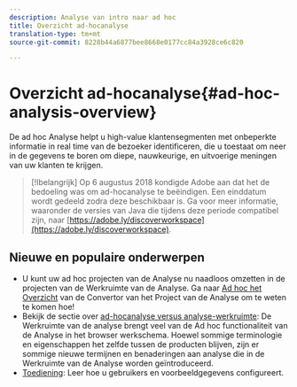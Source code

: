 ```yaml
---
description: Analyse van intro naar ad hoc
title: Overzicht ad-hocanalyse
translation-type: tm+mt
source-git-commit: 8228b44a6877bee8668e0177cc84a3928ce6c820

---
```



# Overzicht ad-hocanalyse{#ad-hoc-analysis-overview}

De ad hoc Analyse helpt u high-value klantensegmenten met onbeperkte informatie in real time van de bezoeker identificeren, die u toestaat om neer in de gegevens te boren om diepe, nauwkeurige, en uitvoerige meningen van uw klanten te krijgen.

>[!Ibelangrijk]
>Op 6 augustus 2018 kondigde Adobe aan dat het de bedoeling was om ad-hocanalyse te beëindigen. Een einddatum wordt gedeeld zodra deze beschikbaar is. Ga voor meer informatie, waaronder de versies van Java die tijdens deze periode compatibel zijn, naar [https://adobe.ly/discoverworkspace](https://adobe.ly/discoverworkspace).

## Nieuwe en populaire onderwerpen

* U kunt uw ad hoc projecten van de Analyse nu naadloos omzetten in de projecten van de Werkruimte van de Analyse. Ga naar [Ad hoc het Overzicht](/help/analyze/ad-hoc-analysis/c-aha-project-converter/aha2aw-overview.md) van de Convertor van het Project van de Analyse om te weten te komen hoe!
* Bekijk de sectie over [ad-hocanalyse versus analyse-werkruimte](/help/analyze/analysis-workspace/workspace-faqs/adhocanalysis-vs-analysisworkspace.md): De Werkruimte van de analyse brengt veel van de Ad hoc functionaliteit van de Analyse in het browser werkschema. Hoewel sommige terminologie en eigenschappen het zelfde tussen de producten blijven, zijn er sommige nieuwe termijnen en benaderingen aan analyse die in de Werkruimte van de Analyse worden geïntroduceerd.
* [Toediening](/help/analyze/ad-hoc-analysis/c-administration.md): Leer hoe u gebruikers en voorbeeldgegevens configureert.
